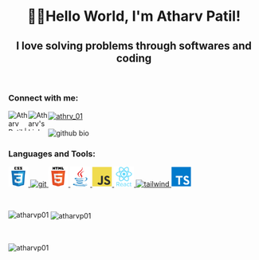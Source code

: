 <h1 align="center">👋🔥Hello World, I'm Atharv Patil!</h1>
<h2 align="center">
I love solving problems through softwares and coding
</h2>
<br>
<h3 align="left">Connect with me:</h3>
<a href="https://twitter.com/AtharvP001" target="_blank">
<img align="left" alt="Atharv Patil | Twitter" height="40" width="40" src="https://img.icons8.com/color/48/twitter--v1.png" />
</a>
<a href="https://www.linkedin.com/in/atharv-patil-6106381ab/" target="_blank">
<img align="left" alt="Atharv's LinkedIN" height="40" width="40" src="https://img.icons8.com/color/48/linkedin.png" />
</a>
<a href="https://www.leetcode.com/athrv_01" target="blank">
<img align="center" src="https://raw.githubusercontent.com/rahuldkjain/github-profile-readme-generator/master/src/images/icons/Social/leet-code.svg" alt="athrv_01" height="40" width="40" />
</a>
<br>
<br>

<img width="814" alt="github bio" src="https://github.com/Atharvp01/Atharvp01/assets/98934239/e01a783d-b46d-4233-b554-19f57890b8c0">
<br>
<h3 align="left">Languages and Tools:</h3>
<p align="left"> <a href="https://www.w3schools.com/css/" target="_blank" rel="noreferrer"> <img src="https://raw.githubusercontent.com/devicons/devicon/master/icons/css3/css3-original-wordmark.svg" alt="css3" width="40" height="40"/> </a> <a href="https://git-scm.com/" target="_blank" rel="noreferrer"> <img src="https://www.vectorlogo.zone/logos/git-scm/git-scm-icon.svg" alt="git" width="40" height="40"/> </a> <a href="https://www.w3.org/html/" target="_blank" rel="noreferrer"> <img src="https://raw.githubusercontent.com/devicons/devicon/master/icons/html5/html5-original-wordmark.svg" alt="html5" width="40" height="40"/> </a> <a href="https://www.java.com" target="_blank" rel="noreferrer"> <img src="https://raw.githubusercontent.com/devicons/devicon/master/icons/java/java-original.svg" alt="java" width="40" height="40"/> </a> <a href="https://developer.mozilla.org/en-US/docs/Web/JavaScript" target="_blank" rel="noreferrer"> <img src="https://raw.githubusercontent.com/devicons/devicon/master/icons/javascript/javascript-original.svg" alt="javascript" width="40" height="40"/> </a> <a href="https://reactjs.org/" target="_blank" rel="noreferrer"> <img src="https://raw.githubusercontent.com/devicons/devicon/master/icons/react/react-original-wordmark.svg" alt="react" width="40" height="40"/> </a> <a href="https://tailwindcss.com/" target="_blank" rel="noreferrer"> <img src="https://www.vectorlogo.zone/logos/tailwindcss/tailwindcss-icon.svg" alt="tailwind" width="40" height="40"/> </a> <a href="https://www.typescriptlang.org/" target="_blank" rel="noreferrer"> <img src="https://raw.githubusercontent.com/devicons/devicon/master/icons/typescript/typescript-original.svg" alt="typescript" width="40" height="40"/> </a> </p>
<br>
<p><img align="left" src="https://github-readme-stats.vercel.app/api/top-langs?username=atharvp01&show_icons=true&locale=en&layout=compact" alt="atharvp01" /></p>

<p>&nbsp;<img align="center" src="https://github-readme-stats.vercel.app/api?username=atharvp01&show_icons=true&locale=en" alt="atharvp01" /></p>
<br>
<p><img align="center" src="https://github-readme-streak-stats.herokuapp.com/?user=atharvp01&" alt="atharvp01" /></p>

